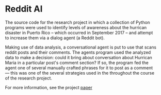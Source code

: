 # Reddit AI
The source code for the research project in which a collection of Python programs were used to identify levels of awareness about the hurrican disaster in Puerto Rico – which occurred in September 2017 – and attempt to increase them via a dialog agent (a Reddit bot).

Making use of data analysis, a conversational agent is put to use that scans reddit posts and their comments.  The agents program used the analyzed data to make a decision: could it bring about conversation about Hurrican Maria in a particular post's comment section? If so, the program fed the agent one of several manually crafted phrases for it to post as a comment –– this was one of the several strategies used in the throughout the course of the research project.

For more information, see the project [paper](Paper.pdf)
